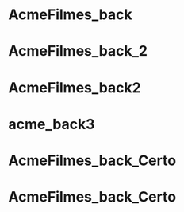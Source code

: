 # AcmeFilmes_back
# AcmeFilmes_back_2
# AcmeFilmes_back2
# acme_back3
# AcmeFilmes_back_Certo
# AcmeFilmes_back_Certo
